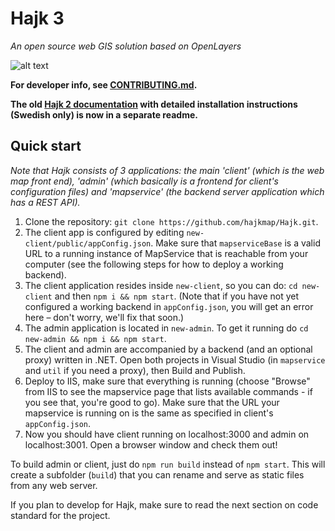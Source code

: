 # Hajk 3

_An open source web GIS solution based on OpenLayers_

![alt text](https://user-images.githubusercontent.com/110222/96265856-42960000-0fc6-11eb-805e-9e41ec5d77f9.png "Hajk 3 with all tools visible")

**For developer info, see [CONTRIBUTING.md](https://github.com/hajkmap/Hajk/blob/master/CONTRIBUTING.md).**

**The old [Hajk 2 documentation](https://github.com/hajkmap/Hajk/blob/master/HAJK2_README.md) with detailed installation instructions (Swedish only) is now in a separate readme.**

## Quick start

_Note that Hajk consists of 3 applications: the main 'client' (which is the web map front end), 'admin' (which basically is a frontend for client's configuration files) and 'mapservice' (the backend server application which has a REST API)._

1. Clone the repository: `git clone https://github.com/hajkmap/Hajk.git`.
1. The client app is configured by editing `new-client/public/appConfig.json`. Make sure that `mapserviceBase` is a valid URL to a running instance of MapService that is reachable from your computer (see the following steps for how to deploy a working backend).
1. The client application resides inside `new-client`, so you can do: `cd new-client` and then `npm i && npm start`. (Note that if you have not yet configured a working backend in `appConfig.json`, you will get an error here – don't worry, we'll fix that soon.)
1. The admin application is located in `new-admin`. To get it running do `cd new-admin && npm i && npm start`.
1. The client and admin are accompanied by a backend (and an optional proxy) written in .NET. Open both projects in Visual Studio (in `mapservice` and `util` if you need a proxy), then Build and Publish.
1. Deploy to IIS, make sure that everything is running (choose "Browse" from IIS to see the mapservice page that lists available commands - if you see that, you're good to go). Make sure that the URL your mapservice is running on is the same as specified in client's `appConfig.json`.
1. Now you should have client running on localhost:3000 and admin on localhost:3001. Open a browser window and check them out!

To build admin or client, just do `npm run build` instead of `npm start`. This will create a subfolder (`build`) that you can rename and serve as static files from any web server.

If you plan to develop for Hajk, make sure to read the next section on code standard for the project.
